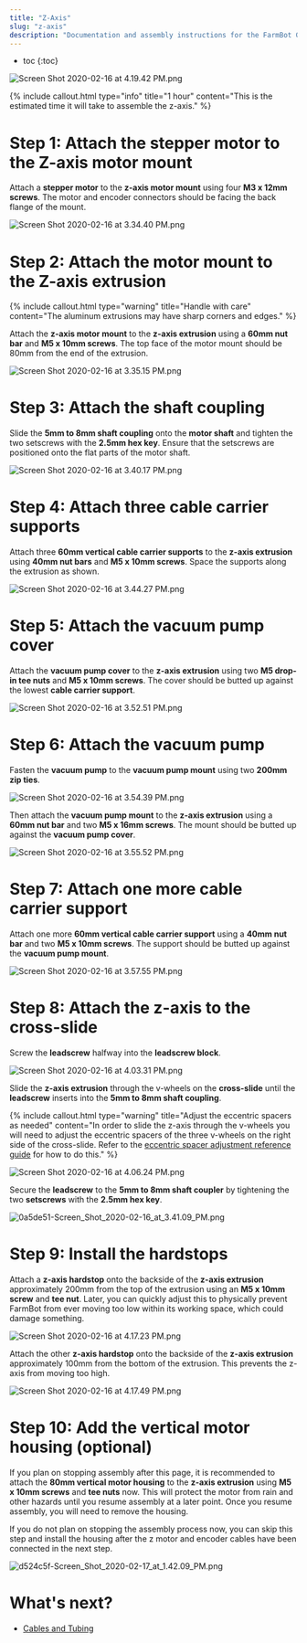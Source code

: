 ```yaml
---
title: "Z-Axis"
slug: "z-axis"
description: "Documentation and assembly instructions for the FarmBot Genesis z-axis"
---
```


* toc
{:toc}


![Screen Shot 2020-02-16 at 4.19.42 PM.png](_images/Screen_Shot_2020-02-16_at_4.19.42_PM.png)



{%
include callout.html
type="info"
title="1 hour"
content="This is the estimated time it will take to assemble the z-axis."
%}

# Step 1: Attach the stepper motor to the Z-axis motor mount
Attach a **stepper motor** to the **z-axis motor mount** using four **M3 x 12mm screws**. The motor and encoder connectors should be facing the back flange of the mount.

![Screen Shot 2020-02-16 at 3.34.40 PM.png](_images/Screen_Shot_2020-02-16_at_3.34.40_PM.png)

# Step 2: Attach the motor mount to the Z-axis extrusion

{%
include callout.html
type="warning"
title="Handle with care"
content="The aluminum extrusions may have sharp corners and edges."
%}

Attach the **z-axis motor mount** to the **z-axis extrusion** using a **60mm nut bar** and **M5 x 10mm screws**. The top face of the motor mount should be 80mm from the end of the extrusion.

![Screen Shot 2020-02-16 at 3.35.15 PM.png](_images/Screen_Shot_2020-02-16_at_3.35.15_PM.png)

# Step 3: Attach the shaft coupling
Slide the **5mm to 8mm shaft coupling** onto the **motor shaft** and tighten the two setscrews with the **2.5mm hex key**. Ensure that the setscrews are positioned onto the flat parts of the motor shaft.

![Screen Shot 2020-02-16 at 3.40.17 PM.png](_images/Screen_Shot_2020-02-16_at_3.40.17_PM.png)

# Step 4: Attach three cable carrier supports
Attach three **60mm vertical cable carrier supports** to the **z-axis extrusion** using **40mm nut bars** and **M5 x 10mm screws**. Space the supports along the extrusion as shown.

![Screen Shot 2020-02-16 at 3.44.27 PM.png](_images/Screen_Shot_2020-02-16_at_3.44.27_PM.png)

# Step 5: Attach the vacuum pump cover
Attach the **vacuum pump cover** to the **z-axis extrusion** using two **M5 drop-in tee nuts** and **M5 x 10mm screws**. The cover should be butted up against the lowest **cable carrier support**.

![Screen Shot 2020-02-16 at 3.52.51 PM.png](_images/Screen_Shot_2020-02-16_at_3.52.51_PM.png)

# Step 6: Attach the vacuum pump
Fasten the **vacuum pump** to the **vacuum pump mount** using two **200mm zip ties**.

![Screen Shot 2020-02-16 at 3.54.39 PM.png](_images/Screen_Shot_2020-02-16_at_3.54.39_PM.png)

Then attach the **vacuum pump mount** to the **z-axis extrusion** using a **60mm nut bar** and two **M5 x 16mm screws**. The mount should be butted up against the **vacuum pump cover**.

![Screen Shot 2020-02-16 at 3.55.52 PM.png](_images/Screen_Shot_2020-02-16_at_3.55.52_PM.png)

# Step 7: Attach one more cable carrier support
Attach one more **60mm vertical cable carrier support** using a **40mm nut bar** and two **M5 x 10mm screws**. The support should be butted up against the **vacuum pump mount**.

![Screen Shot 2020-02-16 at 3.57.55 PM.png](_images/Screen_Shot_2020-02-16_at_3.57.55_PM.png)

# Step 8: Attach the z-axis to the cross-slide
Screw the **leadscrew** halfway into the **leadscrew block**.

![Screen Shot 2020-02-16 at 4.03.31 PM.png](_images/Screen_Shot_2020-02-16_at_4.03.31_PM.png)

Slide the **z-axis extrusion** through the v-wheels on the **cross-slide** until the **leadscrew** inserts into the **5mm to 8mm shaft coupling**.

{%
include callout.html
type="warning"
title="Adjust the eccentric spacers as needed"
content="In order to slide the z-axis through the v-wheels you will need to adjust the eccentric spacers of the three v-wheels on the right side of the cross-slide. Refer to the [eccentric spacer adjustment reference guide](../Extras/reference/eccentric-spacer-adjustment.md) for how to do this."
%}



![Screen Shot 2020-02-16 at 4.06.24 PM.png](_images/Screen_Shot_2020-02-16_at_4.06.24_PM.png)

Secure the **leadscrew** to the **5mm to 8mm shaft coupler** by tightening the two **setscrews** with the **2.5mm hex key**.

![0a5de51-Screen_Shot_2020-02-16_at_3.41.09_PM.png](_images/Screen_Shot_2020-02-16_at_3.41.09_PM.png)

# Step 9: Install the hardstops
Attach a **z-axis hardstop** onto the backside of the **z-axis extrusion** approximately 200mm from the top of the extrusion using an **M5 x 10mm screw** and **tee nut**. Later, you can quickly adjust this to physically prevent FarmBot from ever moving too low within its working space, which could damage something.

![Screen Shot 2020-02-16 at 4.17.23 PM.png](_images/Screen_Shot_2020-02-16_at_4.17.23_PM.png)

Attach the other **z-axis hardstop** onto the backside of the **z-axis extrusion** approximately 100mm from the bottom of the extrusion. This prevents the z-axis from moving too high.

![Screen Shot 2020-02-16 at 4.17.49 PM.png](_images/Screen_Shot_2020-02-16_at_4.17.49_PM.png)

# Step 10: Add the vertical motor housing (optional)
If you plan on stopping assembly after this page, it is recommended to attach the **80mm vertical motor housing** to the **z-axis extrusion** using **M5 x 10mm screws** and **tee nuts** now. This will protect the motor from rain and other hazards until you resume assembly at a later point. Once you resume assembly, you will need to remove the housing.

If you do not plan on stopping the assembly process now, you can skip this step and install the housing after the z motor and encoder cables have been connected in the next step.

![d524c5f-Screen_Shot_2020-02-17_at_1.42.09_PM.png](_images/Screen_Shot_2020-02-17_at_1.42.09_PM.png)


# What's next?

 * [Cables and Tubing](cables-and-tubing.md)
